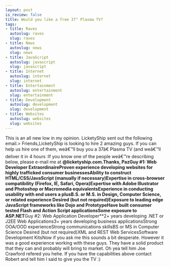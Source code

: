 ```yaml
--- 
layout: post
is_review: false
title: Would you like a free 37" Plasma TV?
tags: 
- title: Raves
  autoslug: raves
  slug: raves
- title: News
  autoslug: news
  slug: news
- title: JavaScript
  autoslug: javascript
  slug: javascript
- title: Internet
  autoslug: internet
  slug: internet
- title: Entertainment
  autoslug: entertainment
  slug: entertainment
- title: Development
  autoslug: development
  slug: development
- title: Websites
  autoslug: websites
  slug: websites
---
```

This is an all new low in my opinion.  LicketyShip sent out the following email.> Friends,LicketyShip is looking to hire 2 amazing guys. If you can help us hire one of them, weâ€™ll buy you a 37â€ Plasma TV   (and weâ€™ll deliver it in 4 hours :If you know one of the people weâ€™re describing below, please e-mail me at ******@licketyship.com.Thanks, Paz**Guy #1: Web Developer Extraordinaire**Proven experience developing websites for highly trafficked consumer businessesAbility to construct HTML/CSS/JavaScript (manually if necessary)Expertise in cross-browser compatibility (Firefox, IE, Safari, Opera)Expertise with Adobe Illustrator and Photoshop or Macromedia equivalentsExperience in conducting usability with end users a plusB.S. or M.S. in Design, Computer Science, or related experience Desired (but not required)Exposure to leading edge JavaScript frameworks like Dojo and PrototypeHave built consumer tested Flash and Action Script applicationsSome exposure to ASP.NET**Guy #2: Web Application Developer**2+ years developing .NET or J2EE Web Applications3+ years developing business applicationsStrong OOA/OOD experienceStrong communications skillsBS or MS in Computer Science Desired (but not required)XML and REST Web ServicesSoftware Development KitsNow if you ask me this sounds a bit desperate.  However it was a good experience working with these guys.  They have a solid product that they can and probably will bring to market.  Oh yea tell him Joe Crawford refered you hehe.  If you have the capabilities above contact Robert and tell him I said to give you the TV :)
